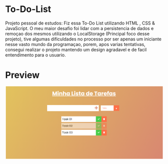 # To-Do-List
 Projeto pessoal de estudos: Fiz essa To-Do List utilizando HTML , CSS & JavaScript. O meu maior desafio foi lidar com a persistencia de dados e remoçao dos mesmos utilizando o LocalStorage (Principal foco desse projeto), tive algumas dificuldades no processo por ser apenas um iniciante nesse vasto mundo da programaçao, porem, apos varias tentativas, consegui realizar o projeto mantendo um design agradavel e de facil entendimento para o usuario. 
 
 # Preview 
 
 ![](Imagem/To%20Do%20List.png)
